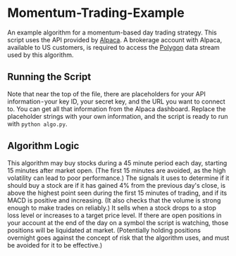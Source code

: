 # Momentum-Trading-Example

An example algorithm for a momentum-based day trading strategy. This script uses the API provided by [Alpaca](https://alpaca.markets/). A brokerage account with Alpaca, available to US customers, is required to access the [Polygon](https://polygon.io/) data stream used by this algorithm.

## Running the Script

Note that near the top of the file, there are placeholders for your API information - your key ID, your secret key, and the URL you want to connect to. You can get all that information from the Alpaca dashboard. Replace the placeholder strings with your own information, and the script is ready to run with `python algo.py`.

## Algorithm Logic

This algorithm may buy stocks during a 45 minute period each day, starting 15 minutes after market open. (The first 15 minutes are avoided, as the high volatility can lead to poor performance.) The signals it uses to determine if it should buy a stock are if it has gained 4% from the previous day's close, is above the highest point seen during the first 15 minutes of trading, and if its MACD is positive and increasing. (It also checks that the volume is strong enough to make trades on reliably.) It sells when a stock drops to a stop loss level or increases to a target price level. If there are open positions in your account at the end of the day on a symbol the script is watching, those positions will be liquidated at market. (Potentially holding positions overnight goes against the concept of risk that the algorithm uses, and must be avoided for it to be effective.)
